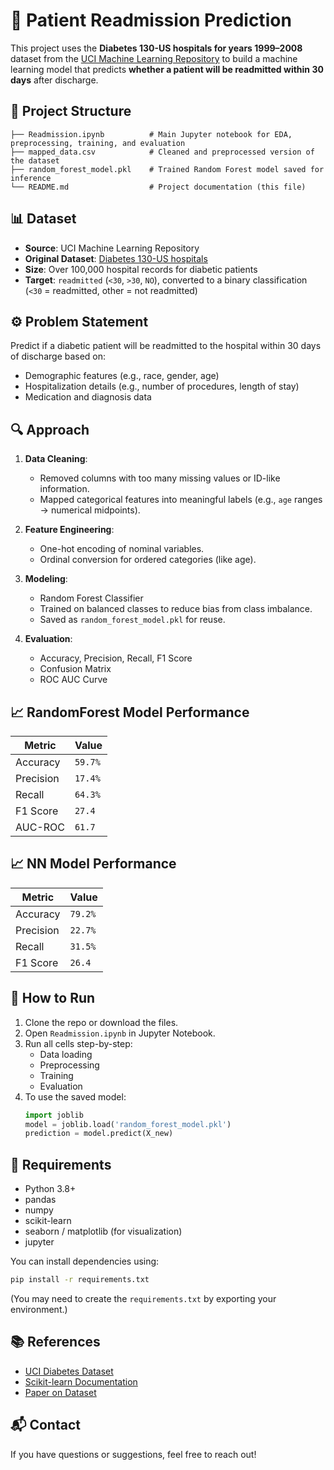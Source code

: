 
# 🏥 Patient Readmission Prediction

This project uses the **Diabetes 130-US hospitals for years 1999–2008** dataset from the [UCI Machine Learning Repository](https://archive.ics.uci.edu/dataset/296/diabetes+130-us+hospitals+for+years+1999-2008) to build a machine learning model that predicts **whether a patient will be readmitted within 30 days** after discharge.

## 📂 Project Structure

```
├── Readmission.ipynb          # Main Jupyter notebook for EDA, preprocessing, training, and evaluation
├── mapped_data.csv            # Cleaned and preprocessed version of the dataset
├── random_forest_model.pkl    # Trained Random Forest model saved for inference
└── README.md                  # Project documentation (this file)
```

## 📊 Dataset

- **Source**: UCI Machine Learning Repository  
- **Original Dataset**: [Diabetes 130-US hospitals](https://archive.ics.uci.edu/dataset/296)
- **Size**: Over 100,000 hospital records for diabetic patients
- **Target**: `readmitted` (`<30`, `>30`, `NO`), converted to a binary classification (`<30` = readmitted, other = not readmitted)

## ⚙️ Problem Statement

Predict if a diabetic patient will be readmitted to the hospital within 30 days of discharge based on:

- Demographic features (e.g., race, gender, age)
- Hospitalization details (e.g., number of procedures, length of stay)
- Medication and diagnosis data

## 🔍 Approach

1. **Data Cleaning**:
   - Removed columns with too many missing values or ID-like information.
   - Mapped categorical features into meaningful labels (e.g., `age` ranges → numerical midpoints).

2. **Feature Engineering**:
   - One-hot encoding of nominal variables.
   - Ordinal conversion for ordered categories (like age).

3. **Modeling**:
   - Random Forest Classifier
   - Trained on balanced classes to reduce bias from class imbalance.
   - Saved as `random_forest_model.pkl` for reuse.

4. **Evaluation**:
   - Accuracy, Precision, Recall, F1 Score
   - Confusion Matrix
   - ROC AUC Curve

## 📈 RandomForest Model Performance

| Metric        | Value     |
|---------------|-----------|
| Accuracy      |  `59.7%`    |
| Precision     |  `17.4%`    |
| Recall        |  `64.3%`    |
| F1 Score      |  `27.4`     |
| AUC-ROC       |  `61.7`     |

## 📈 NN Model Performance

| Metric        | Value     |
|---------------|-----------|
| Accuracy      |  `79.2%`    |
| Precision     |  `22.7%`    |
| Recall        |  `31.5%`    |
| F1 Score      |  `26.4`     |

## 🧪 How to Run

1. Clone the repo or download the files.
2. Open `Readmission.ipynb` in Jupyter Notebook.
3. Run all cells step-by-step:
   - Data loading
   - Preprocessing
   - Training
   - Evaluation
4. To use the saved model:
   ```python
   import joblib
   model = joblib.load('random_forest_model.pkl')
   prediction = model.predict(X_new)
   ```

## 📌 Requirements

- Python 3.8+
- pandas
- numpy
- scikit-learn
- seaborn / matplotlib (for visualization)
- jupyter

You can install dependencies using:

```bash
pip install -r requirements.txt
```

(You may need to create the `requirements.txt` by exporting your environment.)

## 📚 References

- [UCI Diabetes Dataset](https://archive.ics.uci.edu/dataset/296)
- [Scikit-learn Documentation](https://scikit-learn.org/stable/)
- [Paper on Dataset](https://www.hindawi.com/journals/bmri/2014/781670/)

## 📬 Contact

If you have questions or suggestions, feel free to reach out!
